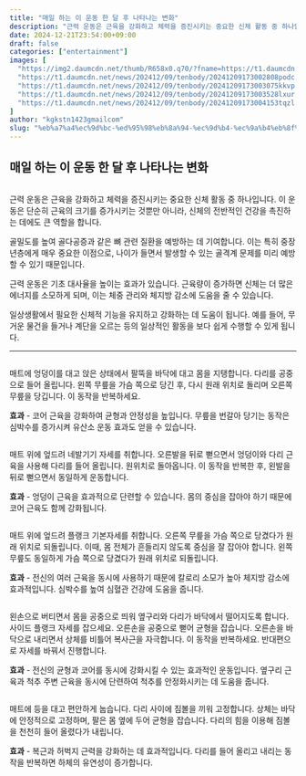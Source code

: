 ```yaml
---
title: "매일 하는 이 운동 한 달 후 나타나는 변화"
description: "근력 운동은 근육을 강화하고 체력을 증진시키는 중요한 신체 활동 중 하나입니다. 이 운동은 단순히 근육의 크기를 증가시키는 것뿐만 아니라, 신체의 전반적인 건강을 촉진하는 데에도 큰 역할을 합니다."
date: 2024-12-21T23:54:00+09:00
draft: false
categories: ["entertainment"]
images: [
  "https://img2.daumcdn.net/thumb/R658x0.q70/?fname=https://t1.daumcdn.net/news/202412/09/tenbody/20241209173002500bpgv.jpg"
  "https://t1.daumcdn.net/news/202412/09/tenbody/20241209173002808podc.gif"
  "https://t1.daumcdn.net/news/202412/09/tenbody/20241209173003075kkvp.gif"
  "https://t1.daumcdn.net/news/202412/09/tenbody/20241209173003528lxur.gif"
  "https://t1.daumcdn.net/news/202412/09/tenbody/20241209173004153tqzl.gif"
]
author: "kgkstn1423gmailcom"
slug: "%eb%a7%a4%ec%9d%bc-%ed%95%98%eb%8a%94-%ec%9d%b4-%ec%9a%b4%eb%8f%99-%ed%95%9c-%eb%8b%ac-%ed%9b%84-%eb%82%98%ed%83%80%eb%82%98%eb%8a%94-%eb%b3%80%ed%99%94"
---
```


<h2 >매일 하는 이 운동 한 달 후 나타나는 변화</h2> <figure ><img src="https://img2.daumcdn.net/thumb/R658x0.q70/?fname=https://t1.daumcdn.net/news/202412/09/tenbody/20241209173002500bpgv.jpg" alt=""/></figure> <p>근력 운동은 근육을 강화하고 체력을 증진시키는 중요한 신체 활동 중 하나입니다. 이 운동은 단순히 근육의 크기를 증가시키는 것뿐만 아니라, 신체의 전반적인 건강을 촉진하는 데에도 큰 역할을 합니다.</p> <p>골밀도를 높여 골다공증과 같은 뼈 관련 질환을 예방하는 데 기여합니다. 이는 특히 중장년층에게 매우 중요한 이점으로, 나이가 들면서 발생할 수 있는 골격계 문제를 미리 예방할 수 있기 때문입니다.</p> <p>근력 운동은 기초 대사율을 높이는 효과가 있습니다. 근육량이 증가하면 신체는 더 많은 에너지를 소모하게 되며, 이는 체중 관리와 체지방 감소에 도움을 줄 수 있습니다.</p> <p>일상생활에서 필요한 신체적 기능을 유지하고 강화하는 데 도움이 됩니다. 예를 들어, 무거운 물건을 들거나 계단을 오르는 등의 일상적인 활동을 보다 쉽게 수행할 수 있게 됩니다.</p> <hr /> <figure ><img src="https://t1.daumcdn.net/news/202412/09/tenbody/20241209173002808podc.gif" alt=""/></figure> <p>매트에 엉덩이를 대고 앉은 상태에서 팔뚝을 바닥에 대고 몸을 지탱합니다. 다리를 공중으로 들어 올립니다. 왼쪽 무릎을 가슴 쪽으로 당긴 후, 다시 원래 위치로 돌리며 오른쪽 무릎을 당깁니다. 이 동작을 반복하세요.</p> <p><strong>효과</strong> - 코어 근육을 강화하여 균형과 안정성을 높입니다. 무릎을 번갈아 당기는 동작은 심박수를 증가시켜 유산소 운동 효과도 얻을 수 있습니다.</p> <figure ><img src="https://t1.daumcdn.net/news/202412/09/tenbody/20241209173003075kkvp.gif" alt=""/></figure> <p>매트 위에 엎드려 네발기기 자세를 취합니다. 오른발을 뒤로 뻗으면서 엉덩이와 다리 근육을 사용해 다리를 들어 올립니다. 원위치로 돌아옵니다. 이 동작을 반복한 후, 왼발을 뒤로 뻗으면서 동일하게 운동합니다.</p> <p><strong>효과</strong> - 엉덩이 근육을 효과적으로 단련할 수 있습니다. 몸의 중심을 잡아야 하기 때문에 코어 근육도 함께 강화됩니다.</p> <figure ><img src="https://t1.daumcdn.net/news/202412/09/tenbody/20241209173003528lxur.gif" alt=""/></figure> <p>매트 위에 엎드려 플랭크 기본자세를 취합니다. 오른쪽 무릎을 가슴 쪽으로 당겼다가 원래 위치로 되돌립니다. 이때, 몸 전체가 흔들리지 않도록 중심을 잘 잡아야 합니다. 왼쪽 무릎도 동일하게 가슴 쪽으로 당겼다가 원래 위치로 되돌립니다.</p> <p><strong>효과</strong> - 전신의 여러 근육을 동시에 사용하기 때문에 칼로리 소모가 높아 체지방 감소에 효과적입니다. 심박수를 높여 심혈관 건강에 도움을 줍니다.</p> <figure ><img src="https://t1.daumcdn.net/news/202412/09/tenbody/20241209173004153tqzl.gif" alt=""/></figure> <p>왼손으로 버티면서 몸을 공중으로 띄워 옆구리와 다리가 바닥에서 떨어지도록 합니다. 사이드 플랭크 자세를 잡으세요. 오른손을 공중으로 뻗어 균형을 잡습니다. 오른손을 바닥으로 내리면서 상체를 비틀어 복사근을 자극합니다. 이 동작을 반복하세요. 반대편으로 자세를 바꿔서 진행합니다.</p> <p><strong>효과</strong> - 전신의 균형과 코어를 동시에 강화시킬 수 있는 효과적인 운동입니다. 옆구리 근육과 척추 주변 근육을 동시에 단련하여 척추를 안정화시키는 데 도움을 줍니다.</p> <figure ><img src="https://t1.daumcdn.net/news/202412/09/tenbody/20241209173004430cpdm.gif" alt=""/></figure> <p>매트에 등을 대고 편안하게 눕습니다. 다리 사이에 짐볼을 끼워 고정합니다. 상체는 바닥에 안정적으로 고정하며, 팔은 몸 옆에 두어 균형을 잡습니다. 다리의 힘을 이용해 짐볼을 천천히 들어 올렸다가 내립니다.</p> <p><strong>효과</strong> - 복근과 허벅지 근력을 강화하는 데 효과적입니다. 다리를 들어 올리고 내리는 동작을 반복하면 하체의 유연성이 증가합니다.</p>